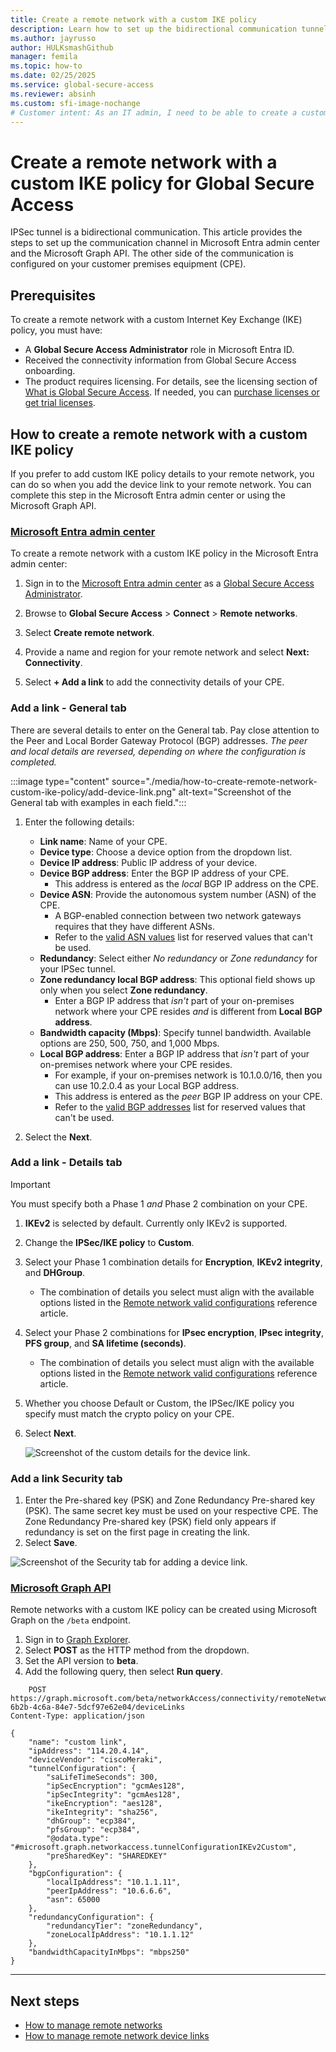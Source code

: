 ```yaml
---
title: Create a remote network with a custom IKE policy
description: Learn how to set up the bidirectional communication tunnel between Global Secure Access and your router.
ms.author: jayrusso
author: HULKsmashGithub
manager: femila
ms.topic: how-to
ms.date: 02/25/2025
ms.service: global-secure-access
ms.reviewer: absinh
ms.custom: sfi-image-nochange
# Customer intent: As an IT admin, I need to be able to create a custom Internet Key Exchange (IKE) policy to set up the communication tunnel with Global Secure Access.
---
```

# Create a remote network with a custom IKE policy for Global Secure Access

IPSec tunnel is a bidirectional communication. This article provides the steps to set up the communication channel in Microsoft Entra admin center and the Microsoft Graph API. The other side of the communication is configured on your customer premises equipment (CPE).

## Prerequisites

To create a remote network with a custom Internet Key Exchange (IKE) policy, you must have:

- A **Global Secure Access Administrator** role in Microsoft Entra ID.
- Received the connectivity information from Global Secure Access onboarding.
- The product requires licensing. For details, see the licensing section of [What is Global Secure Access](overview-what-is-global-secure-access.md). If needed, you can [purchase licenses or get trial licenses](https://aka.ms/azureadlicense).

## How to create a remote network with a custom IKE policy

If you prefer to add custom IKE policy details to your remote network, you can do so when you add the device link to your remote network. You can complete this step in the Microsoft Entra admin center or using the Microsoft Graph API.

### [Microsoft Entra admin center](#tab/microsoft-entra-admin-center)

To create a remote network with a custom IKE policy in the Microsoft Entra admin center:

1. Sign in to the [Microsoft Entra admin center](https://entra.microsoft.com) as a [Global Secure Access Administrator](/azure/active-directory/roles/permissions-reference#global-secure-access-administrator).

1. Browse to **Global Secure Access** > **Connect** > **Remote networks**.

1. Select **Create remote network**.

1. Provide a name and region for your remote network and select **Next: Connectivity**.

1. Select **+ Add a link** to add the connectivity details of your CPE.

### Add a link - General tab

There are several details to enter on the General tab. Pay close attention to the Peer and Local Border Gateway Protocol (BGP) addresses. *The peer and local details are reversed, depending on where the configuration is completed.*

:::image type="content" source="./media/how-to-create-remote-network-custom-ike-policy/add-device-link.png" alt-text="Screenshot of the General tab with examples in each field.":::

1. Enter the following details:
    - **Link name**: Name of your CPE.
    - **Device type**: Choose a device option from the dropdown list.
    - **Device IP address**: Public IP address of your device.
    - **Device BGP address**: Enter the BGP IP address of your CPE.
        - This address is entered as the *local* BGP IP address on the CPE.
    - **Device ASN**: Provide the autonomous system number (ASN) of the CPE.
        - A BGP-enabled connection between two network gateways requires that they have different ASNs.
        - Refer to the [valid ASN values](reference-remote-network-configurations.md#valid-asn) list for reserved values that can't be used.
    - **Redundancy**: Select either *No redundancy* or *Zone redundancy* for your IPSec tunnel.
    - **Zone redundancy local BGP address**: This optional field shows up only when you select **Zone redundancy**.
        - Enter a BGP IP address that *isn't* part of your on-premises network where your CPE resides *and* is different from **Local BGP address**.
    - **Bandwidth capacity (Mbps)**: Specify tunnel bandwidth. Available options are 250, 500, 750, and 1,000 Mbps.
    - **Local BGP address**: Enter a BGP IP address that *isn't* part of your on-premises network where your CPE resides.
        - For example, if your on-premises network is 10.1.0.0/16, then you can use 10.2.0.4 as your Local BGP address.
        - This address is entered as the *peer* BGP​​ IP address on your CPE.
        - Refer to the [valid BGP addresses](reference-remote-network-configurations.md#valid-bgp-addresses) list for reserved values that can't be used.
    
1. Select the **Next**.

### Add a link - Details tab

> [!IMPORTANT]
> You must specify both a Phase 1 *and* Phase 2 combination on your CPE.

1. **IKEv2** is selected by default. Currently only IKEv2 is supported.

1. Change the **IPSec/IKE policy** to **Custom**.

1. Select your Phase 1 combination details for **Encryption**, **IKEv2 integrity**, and **DHGroup**.
    - The combination of details you select must align with the available options listed in the [Remote network valid configurations](reference-remote-network-configurations.md) reference article.

1. Select your Phase 2 combinations for **IPsec encryption**, **IPsec integrity**, **PFS group**, and **SA lifetime (seconds)**.
    - The combination of details you select must align with the available options listed in the [Remote network valid configurations](reference-remote-network-configurations.md) reference article.

1. Whether you choose Default or Custom, the IPSec/IKE policy you specify must match the crypto policy on your CPE.

1. Select **Next**.

    ![Screenshot of the custom details for the device link.](media/how-to-create-remote-network-custom-ike-policy/device-link-details.png)

### Add a link Security tab

1. Enter the Pre-shared key (PSK) and Zone Redundancy Pre-shared key (PSK). The same secret key must be used on your respective CPE. The Zone Redundancy Pre-shared key (PSK) field only appears if redundancy is set on the first page in creating the link.
1. Select **Save**.

![Screenshot of the Security tab for adding a device link.](./media/how-to-create-remote-network-custom-ike-policy/pre-shared-key.png)

### [Microsoft Graph API](#tab/microsoft-graph-api) 

Remote networks with a custom IKE policy can be created using Microsoft Graph on the `/beta` endpoint.

1. Sign in to [Graph Explorer](https://aka.ms/ge).
1. Select **POST** as the HTTP method from the dropdown.
1. Set the API version to **beta**.
1. Add the following query, then select **Run query**.

```http
    POST https://graph.microsoft.com/beta/networkAccess/connectivity/remoteNetworks/dc6a7efd-6b2b-4c6a-84e7-5dcf97e62e04/deviceLinks
Content-Type: application/json

{
    "name": "custom link",
    "ipAddress": "114.20.4.14",
    "deviceVendor": "ciscoMeraki",
    "tunnelConfiguration": {
        "saLifeTimeSeconds": 300,
        "ipSecEncryption": "gcmAes128",
        "ipSecIntegrity": "gcmAes128",
        "ikeEncryption": "aes128",
        "ikeIntegrity": "sha256",
        "dhGroup": "ecp384",
        "pfsGroup": "ecp384",
        "@odata.type": "#microsoft.graph.networkaccess.tunnelConfigurationIKEv2Custom",
        "preSharedKey": "SHAREDKEY"
    },
    "bgpConfiguration": {
        "localIpAddress": "10.1.1.11",
        "peerIpAddress": "10.6.6.6",
        "asn": 65000
    },
    "redundancyConfiguration": {
        "redundancyTier": "zoneRedundancy",
        "zoneLocalIpAddress": "10.1.1.12"
    },
    "bandwidthCapacityInMbps": "mbps250"
}
```

---


## Next steps

- [How to manage remote networks](how-to-manage-remote-networks.md)
- [How to manage remote network device links](how-to-manage-remote-network-device-links.md)
